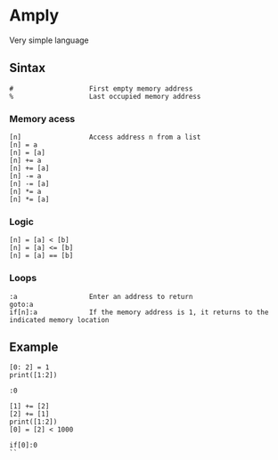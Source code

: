 # Amply
Very simple language

## Sintax

```
#					First empty memory address
%					Last occupied memory address
```

### Memory acess

```
[n]					Access address n from a list
[n] = a
[n] = [a]
[n] += a
[n] += [a]
[n] -= a
[n] -= [a]
[n] *= a
[n] *= [a]
```

### Logic

```
[n] = [a] < [b]
[n] = [a] <= [b]
[n] = [a] == [b]
```

### Loops
```
:a					Enter an address to return
goto:a
if[n]:a				If the memory address is 1, it returns to the indicated memory location
```


## Example
```
[0: 2] = 1
print([1:2])

:0

[1] += [2]
[2] += [1]
print([1:2])
[0] = [2] < 1000

if[0]:0
``
